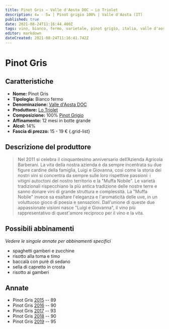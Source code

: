 ```yaml
---
title: Pinot Gris – Valle d'Aosta DOC – Lo Triolet
description: 4★ - 5★ | Pinot grigio 100% | Valle d'Aosta (IT)
published: true
date: 2021-08-24T11:16:44.400Z
tags: vino, bianco, fermo, varietale, pinot grigio, italia, valle d'aosta, spaghetti gamberi e zucchine, risotto alla toma e timo, baccalà con purè di sedano, sella di capretto in crosta, risotto ai gamberi, 15 - 19 €, 5 stelle
editor: markdown
dateCreated: 2021-08-24T11:16:41.742Z
---
```


# Pinot Gris

## Caratteristiche
- **Nome:** Pinot Gris
- **Tipologia:** Bianco fermo
- **Denominazione:** [Valle d'Aosta DOC](/denominazioni/Italia/Valle-d-Aosta/DOC/Valle-d-Aosta) 
- **Produttore:** [Lo Triolet](/produttori/Italia/Valle-d-Aosta/Lo-Triolet) 
- **Composizione:** 100% [Pinot Grigio](/vitigni/bacca-bianca/pinot-grigio) 
- **Affinamento:** 12 mesi in botte grande 
- **Alcol:** 14%
- **Fascia di prezzo:** 15 - 19 €
{.grid-list}

## Descrizione del produttore

> Nel 2011 si celebra il cinquantesimo anniversario dell’Azienda Agricola Barberani. La vita della nostra azienda è da sempre incentrata su due figure cardine della famiglia, Luigi e Giovanna, così come la storia dei nostri vini si concentra da sempre sulle loro rispettive passioni: i vitigni autoctoni del nostro territorio e la "Muffa Nobile". Le varietà tradizionali rispecchiano la più antica tradizione delle nostre terre e sanno donare vini di grande struttura e complessità. La "Muffa Nobile" invece sa esaltare l'eleganza e l'aromaticità delle uve, in un voluttuoso gioco di poesia e sensazioni. Dall'unione di queste due appassionate visioni nasce "Luigi e Giovanna", il vino più rappresentativo di quest'amore reciproco per il vino e la vita.


## Possibili abbinamenti
*Vedere le singole annate per abbinamenti specifici*

- spaghetti gamberi e zucchine 
- risotto alla toma e timo 
- baccalà con purè di sedano 
- sella di capretto in crosta 
- risotto ai gamberi

## Annate
- Pinot Gris [2015](vini/Italia/Trentino/Poier-e-Sandri/Palai/2015) -- <span class="star-4"></span> 89
- Pinot Gris [2016](vini/Italia/Trentino/Poier-e-Sandri/Palai/2016) -- <span class="star-4"></span> 90
- Pinot Gris [2017](vini/Italia/Trentino/Poier-e-Sandri/Palai/2017) -- <span class="star-5"></span> 93
- Pinot Gris [2018](vini/Italia/Trentino/Poier-e-Sandri/Palai/2018) -- <span class="star-4"></span> 90
- Pinot Gris [2019](vini/Italia/Trentino/Poier-e-Sandri/Palai/2019) -- <span class="star-5"></span> 95
